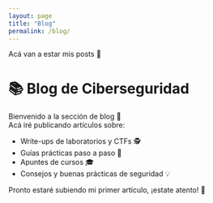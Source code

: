 ```yaml
---
layout: page
title: "Blog"
permalink: /blog/
---
```


Acá van a estar mis posts 🚀


# 📚 Blog de Ciberseguridad

Bienvenido a la sección de blog 👋  
Acá iré publicando artículos sobre:

- Write-ups de laboratorios y CTFs 🕵️
- Guías prácticas paso a paso 🔧
- Apuntes de cursos 🎓
- Consejos y buenas prácticas de seguridad 💡

Pronto estaré subiendo mi primer artículo, ¡estate atento! 🚀
